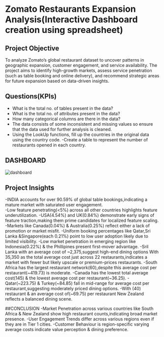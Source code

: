 # Zomato Restaurants Expansion Analysis(Interactive Dashboard creation using spreadsheet)
## Project Objective
To analyze Zomato’s global restaurant dataset to uncover patterns in geographic expansion, customer engagement, and service availability. The project aims to identify high-growth markets, assess service penetration (such as table booking and online delivery), and recommend strategic areas for future expansion based on data-driven insights.


## Questions(KPIs)
-  What is the total no. of tables present in the data?
-  What is the total no. of attributes present in the data?
- How many categorical columns are there in the data? 
- The data consists of some inconsistent and missing values so ensure that the data used for further analysis is cleaned.
- Using the LookUp functions, fill up the countries in the original data using the country code.
-Create a table to represent the number of restaurants opened in each country.

## DASHBOARD
![dashboard](https://github.com/user-attachments/assets/318f1abb-b1f8-4281-ad79-c8c9344c3d78)

## Project Insights
-INDIA accounts for over 90.59% of global table bookings,indicating a mature market with saturated user engagement.      
-Low feature penetrating(<5%) across all other countries highlights feature underutilization.
-USA(4.54%) and UK(0.84%) demonstrate early signs of feature traction,making them prime candidates for localized feature scaling.
-Markets like Canada(0.04%) & Australia(0.25%)  reflect either a lack of promotion or market misfit.
-Uniform booking percentages like Qatar,Sri Lanka &Singapore(each 0.21%) point to low user adoption   likely due to limited visibility.
-Low market penetration in emerging region like Indonesia(0.22%) & the Phillipines  present first-mover advantage. 
-Sril Lanka with an average cost of ~2,375,suggest high-end dining options With 35,350 as the total average cost just across 22 restaurants,indicates a market with fewer but likely upscale or premium-prices        restaurants.
-South Africa has the largest restaurant network(60),despite this average cost per restaurant(~419.73)  is moderate.
-Canada has the lowest total average cost(145) & the lowest average cost per restaurant(~36.25).
-Qatar(~223.75) & Turkey(~84.85)  fall in mid-range for average cost per restaurant,suggesting moderately priced dining options.
-With (40) restaurant & an average cost of(~69.75) per restaurant New Zealand reflects a balanced dining scene.


##CONCLUSION
-Market Penetration  across various countries like South Africa & New Zealand show high restaurant counts,indicating broad market presence.
-User Engagement Trends differ across various regions even if they are in Tier 1 cities.
-Customer Behaviour is region-specific varying average costs indicate value perception & dining preference.





